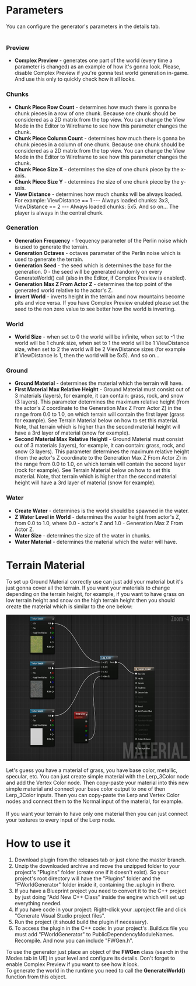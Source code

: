 # Parameters

You can configure the generator's parameters in the details tab.<br>
<br>

<h3>Preview</h3>
<ul>
    <li><b>Complex Preview</b> - generates one part of the world (every time a parameter is changed) as an example of how it's gonna look. Please, disable Complex Preview if you're gonna test world generation in-game. And use this only to quickly check how it all looks.</li>
</ul>

<h3>Chunks</h3>
<ul>
    <li><b>Chunk Piece Row Count</b> - determines how much there is gonna be chunk pieces in a row of one chunk. Because one chunk should be considered as a 2D matrix from the top view. You can change the View Mode in the Editor to Wireframe to see how this parameter changes the chunk.</li>
    <li><b>Chunk Piece Column Count</b> - determines how much there is gonna be chunk pieces in a column of one chunk. Because one chunk should be considered as a 2D matrix from the top view. You can change the View Mode in the Editor to Wireframe to see how this parameter changes the chunk.</li>
    <li><b>Chunk Piece Size X</b> - determines the size of one chunk piece by the x-axis.</li>
    <li><b>Chunk Piece Size Y</b> - determines the size of one chunk piece by the y-axis.</li>
    <li><b>View Distance</b> - determines how much chunks will be always loaded. For example: ViewDistance == 1  ---  Always loaded chunks: 3x3, ViewDistance == 2  ---  Always loaded chunks: 5x5. And so on... The player is always in the central chunk.</li>
</ul>

<h3>Generation</h3>
<ul>
    <li><b>Generation Frequency</b> - frequency parameter of the Perlin noise which is used to generate the terrain.</li>
    <li><b>Generation Octaves</b> - octaves parameter of the Perlin noise which is used to generate the terrain.</li>
    <li><b>Generation Seed</b> - the seed which is determines the base for the generation. 0 - the seed will be generated randomly on every GenerateWorld() call (also in the Editor, if Complex Preview is enabled).</li>
    <li><b>Generation Max Z From Actor Z</b> - determines the top point of the generated world relative to the actor's Z.</li>
    <li><b>Invert World</b> - inverts height in the terrain and now mountains become pits and vice versa. If you have Complex Preview enabled please set the seed to the non zero value to see better how the world is inverting.</li>
</ul>

<h3>World</h3>
<ul>
    <li><b>World Size</b> - when set to 0 the world will be infinite, when set to -1 the world will be 1 chunk size, when set to 1 the world will be 1 ViewDistance size, when set to 2 the world will be 2 ViewDistance sizes (for example if ViewDistance is 1, then the world will be 5x5). And so on...</li>
</ul>

<h3>Ground</h3>
<ul>
    <li><b>Ground Material</b> - determines the material which the terrain will have.</li>
    <li><b>First Material Max Relative Height</b> - Ground Material must consist out of 3 materials (layers), for example, it can contain: grass, rock, and snow (3 layers). This parameter determines the maximum relative height (from the actor's Z coordinate to the Generation Max Z From Actor Z) in the range from 0.0 to 1.0, on which terrain will contain the first layer (grass for example). See Terrain Material below on how to set this material. Note, that terrain which is higher than the second material height will have a 3rd layer of material (snow for example).</li>
    <li><b>Second Material Max Relative Heightl</b> - Ground Material must consist out of 3 materials (layers), for example, it can contain: grass, rock, and snow (3 layers). This parameter determines the maximum relative height (from the actor's Z coordinate to the Generation Max Z From Actor Z) in the range from 0.0 to 1.0, on which terrain will contain the second layer (rock for example). See Terrain Material below on how to set this material. Note, that terrain which is higher than the second material height will have a 3rd layer of material (snow for example).</li>
</ul>

<h3>Water</h3>
<ul>
    <li><b>Create Water</b> - determines is the world should be spawned in the water.</li>
    <li><b>Z Water Level in World</b> - determines the water height from actor's Z, from 0.0 to 1.0, where 0.0 - actor's Z and 1.0 - Generation Max Z From Actor Z.</li>
    <li><b>Water Size</b> - determines the size of the water in chunks.</li>
    <li><b>Water Material</b> - determines the material which the water will have.</li>
</ul>

# Terrain Material

To set up Ground Material correctly use can just add your material but it's just gonna cover all the terrain. If you want your materials to change depending on the terrain height, for example, if you want to have grass on low terrain height and snow on the high terrain height then you should create the material which is similar to the one below:
<p align="center">
  <img width="650" height="400" src="pics/Example Ground Material.jpg">
</p>
Let's guess you have a material of grass, you have base color, metallic, specular, etc. You can just create simple material with the Lerp_3Color node and add the Vertex Color node. Then copy-paste your material into this new simple material and connect your base color output to one of then Lerp_3Color inputs. Then you can copy-paste the Lerp and Vertex Color nodes and connect them to the Normal input of the material, for example.<br>
<br>
If you want your terrain to have only one material then you can just connect your textures to every input of the Lerp node.

# How to use it
<ol>
    <li>Download plugin from the releases tab or just clone the master branch.</li>
    <li>Unzip the downloaded archive and move the unzipped folder to your project's "Plugins" folder (create one if it doesn't exist). So your project's root directory will have the "Plugins" folder and the "FWorldGenerator" folder inside it, containing the .uplugin in there.</li>
    <li>If you have a Blueprint project you need to convert it to the C++ project by just doing "Add New C++ Class" inside the engine which will set up everything needed.</li>
    <li>If you have code in your project: Right-click your .uproject file and click "Generate Visual Studio project files".</li>
    <li>Run the project (it should build the plugin if necessary).</li>
    <li>To access the plugin in the C++ code: In your project's .Build.cs file you must add "FWorldGenerator" to PublicDependencyModuleNames. Recompile. And now you can include "FWGen.h".</li>
</ol>

To use the generator just place an object of the <b>FWGen</b> class (search in the Modes tab in UE) in your level and configure its details. Don't forget to enable Complex Preview if you want to see how it look.<br>
To generate the world in the runtime you need to call the <b>GenerateWorld()</b> function from this object.